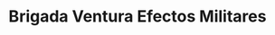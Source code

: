 ---
title: "Brigada Ventura Efectos Militares"
url: /san-fernando/brigada-ventura-efectos-militares/
shop: ropa
---